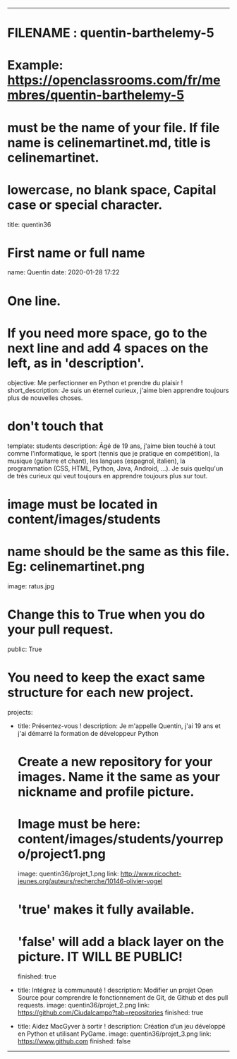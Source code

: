 ---

# FILENAME : quentin-barthelemy-5
# Example: https://openclassrooms.com/fr/membres/quentin-barthelemy-5
# must be the name of your file. If file name is celinemartinet.md, title is celinemartinet.
# lowercase, no blank space, Capital case or special character.
title: quentin36

# First name or full name
name: Quentin
date: 2020-01-28 17:22

# One line.
# If you need more space, go to the next line and add 4 spaces on the left, as in 'description'.
objective: Me perfectionner en Python et prendre du plaisir !
short_description: 
    Je suis un éternel curieux, j'aime bien apprendre toujours plus de nouvelles choses.

# don't touch that
template: students
description:
    Âgé de 19 ans, j'aime bien touché à tout comme l'informatique, le sport (tennis que je pratique en compétition), la musique (guitarre et chant), les langues (espagnol, italien), la programmation (CSS, HTML, Python, Java, Android, ...). 
    Je suis quelqu'un de très curieux qui veut toujours en apprendre toujours plus sur tout.

# image must be located in content/images/students
# name should be the same as this file. Eg: celinemartinet.png
image: ratus.jpg

# Change this to True when you do your pull request.
public: True

# You need to keep the exact same structure for each new project.
projects:
  - title: Présentez-vous !
    description: Je m'appelle Quentin, j'ai 19 ans et j'ai démarré la formation de développeur Python
    # Create a new repository for your images. Name it the same as your nickname and profile picture.
    # Image must be here: content/images/students/yourrepo/project1.png
    image: quentin36/projet_1.png
    link: http://www.ricochet-jeunes.org/auteurs/recherche/10146-olivier-vogel
    # 'true' makes it fully available.
    # 'false' will add a black layer on the picture. IT WILL BE PUBLIC!
    finished: true

  - title: Intégrez la communauté !
    description: Modifier un projet Open Source pour comprendre le fonctionnement de Git, de Github et des pull requests. 
    image: quentin36/projet_2.png
    link: https://github.com/Ciudalcampo?tab=repositories
    finished: true

  - title: Aidez MacGyver à sortir !
    description: Création d’un jeu développé en Python et utilisant PyGame.
    image: quentin36/projet_3.png
    link: https://www.github.com
    finished: false
---